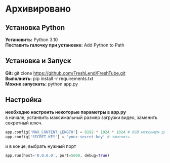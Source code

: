 # Архивировано
## Установка Python
**Установить:** Python 3.10  
**Поставить галочку при установке:** Add Python to Path  

## Установка и Запуск
**Git:** git clone https://github.com/FreshLend/FreshTube.git  
**Выполнить:** pip install -r requirements.txt  
**Можно запускать:** python app.py  

## Настройка
**необходио настроить некоторые параметры в app.py**  
в начале, устанвить максимальный размер загрузки видео, заменить секретный ключ.  
```py
app.config['MAX_CONTENT_LENGTH'] = 8192 * 1024 * 1024 # 8GB максимум для загрузки видео
app.config['SECRET_KEY'] = 'your-secret-key' # заменить
```
и в конце, выбрать нужный порт  
```py
app.run(host='0.0.0.0', port=5000, debug=True)
```
